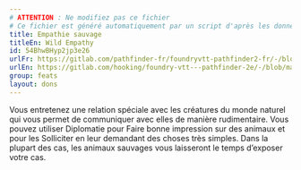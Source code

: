 ```yaml
---
# ATTENTION : Ne modifiez pas ce fichier
# Ce fichier est généré automatiquement par un script d'après les données du module Foundry VTT officiel et de sa traduction
title: Empathie sauvage
titleEn: Wild Empathy
id: 54BhwBHyp2jp3e26
urlFr: https://gitlab.com/pathfinder-fr/foundryvtt-pathfinder2-fr/-/blob/master/data/feats/54BhwBHyp2jp3e26.htm
urlEn: https://gitlab.com/hooking/foundry-vtt---pathfinder-2e/-/blob/master/packs/data/feats.db/wild-empathy.json
group: feats
layout: dons
---
```

Vous entretenez une relation spéciale avec les créatures du monde naturel qui vous permet de communiquer avec elles de manière rudimentaire. Vous pouvez utiliser Diplomatie pour Faire bonne impression sur des animaux et pour les Solliciter en leur demandant des choses très simples. Dans la plupart des cas, les animaux sauvages vous laisseront le temps d’exposer votre cas.


